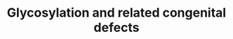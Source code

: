 ---
annotations:
- id: PW:0000224
  parent: classic metabolic pathway
  type: Pathway Ontology
  value: N-acetylglucosamine, N-acetylmannosamine and N-acetylneuraminic acid dissimilation
    pathway
- id: DOID:0050737
  parent: genetic disease
  type: Disease Ontology
  value: autosomal recessive disease
- id: PW:0000305
  parent: classic metabolic pathway
  type: Pathway Ontology
  value: altered carbohydrate metabolic pathway
- id: DOID:5212
  parent: genetic disease
  type: Disease Ontology
  value: congenital disorder of glycosylation
- id: DOID:655
  parent: genetic disease
  type: Disease Ontology
  value: inherited metabolic disorder
- id: PW:0000013
  parent: disease pathway
  type: Pathway Ontology
  value: disease pathway
authors:
- EviSchoenmaker
- DeSl
- BrittPieters
- L Dupuis
- IreneHemel
- Egonw
- Fehrhart
- MaintBot
- Finterly
citedin:
- link: PMC8751594
  title: DNA methylation of ARHGAP30 is negatively associated with ARHGAP30 expression
    in lung adenocarcinoma, which reduces tumor immunity and is detrimental to patient
    survival (2021)
- link: 10.1159/000535120
  title: Human Monocytes Exposed to SARS-CoV-2 Display Features of Innate Immune Memory
    Producing High Levels of CXCL10 upon Restimulation
communities:
- IEM
- RareDiseases
description: Glycosylation is the most common postranslational modification. Defects
  in this pathway lead to autosomal recessive disorders, called Congenital disorders
  of glycosylation (CDG). Up to date about 50 CDGs have been identified and more are
  expected to be discovered. This category of metabolic disorders can be divided into
  four basic groups depending on where the glycosylation process occurs on the molecule.
  The depicts pathway depicts the group of N-glycosylation. Generally, N-glycosylation
  processes spread over three cellular compartments - cytosol, endoplasmic reticulum
  and Golgi apparatus. The associated mortality rate  in combination with the limited
  treatment options for CDG, points out the relevance for further investigations of
  this pathway. Disorders resulting from an enzyme defect are highlighted in pink.
  This pathway was inspired by Chapter 30 of the book of Blau (ISBN 3642403360 (978-3642403361)).
last-edited: 2021-06-23
ndex: 70774c39-8b6b-11eb-9e72-0ac135e8bacf
organisms:
- Homo sapiens
redirect_from:
- /index.php/Pathway:WP4521
- /instance/WP4521
- /instance/WP4521_r124518
revision: r124518
schema-jsonld:
- '@context': https://schema.org/
  '@id': https://wikipathways.github.io/pathways/WP4521.html
  '@type': Dataset
  creator:
    '@type': Organization
    name: WikiPathways
  description: Glycosylation is the most common postranslational modification. Defects
    in this pathway lead to autosomal recessive disorders, called Congenital disorders
    of glycosylation (CDG). Up to date about 50 CDGs have been identified and more
    are expected to be discovered. This category of metabolic disorders can be divided
    into four basic groups depending on where the glycosylation process occurs on
    the molecule. The depicts pathway depicts the group of N-glycosylation. Generally,
    N-glycosylation processes spread over three cellular compartments - cytosol, endoplasmic
    reticulum and Golgi apparatus. The associated mortality rate  in combination with
    the limited treatment options for CDG, points out the relevance for further investigations
    of this pathway. Disorders resulting from an enzyme defect are highlighted in
    pink. This pathway was inspired by Chapter 30 of the book of Blau (ISBN 3642403360
    (978-3642403361)).
  keywords:
  - '30.16'
  - ALG1
  - ALG11
  - ALG12
  - ALG13
  - ALG14
  - ALG2
  - ALG3
  - ALG6
  - ALG8
  - ALG9
  - B4GALT1
  - DOLK
  - DPAGT1
  - DPM1
  - DPM2
  - DPM3
  - Dol-P-Man
  - Dolichol
  - Dolichol phosphate
  - Dolichol-PP
  - Dolichyl phosphate
  - Fructose 6-phosphate
  - GDP
  - GDP-mannose
  - GMPPB
  - Glc2Man9-GlcNac2-PP-Dol
  - Glc2Man9-GlcNac2-Prot
  - Glc3Man9-GlcNac2-Prot
  - GlcMan9-GlcNac2-PP-Dol
  - GlcNAc-PP-Dol
  - GlcNAc2-PP-Dol
  - MGAT2
  - MOGS
  - MPDU1
  - MPI
  - Man2GIcNAc2PP-Dol
  - Man3-GlcNac3-Prot
  - Man3-GlcNac4-Prot
  - Man3GIcNAc2-PP-Dol
  - Man5-GlcNac2-PP-Dol
  - Man5GIcNAc2-PP-Dol
  - Man7-GlcNac2-PP-Dol
  - Man8-GlcNac2-PP-Dol
  - Man9-GlcNac2-PP-Dol
  - ManGlcNAc2-PP-Dol
  - Mannose 1-phosphate
  - Mannose 6-Phosphate
  - Mevalonate
  - PMM2
  - Polyprenol
  - SRD5A3
  - TUSC3
  - UDP
  - 'UDP-N-acetylalpha-D-glucosamine '
  - beta-D-glucose
  - dolichyl beta-D-mannosyl phosphate
  - dolichyl phosphate
  license: CC0
  name: Glycosylation and related congenital defects
seo: CreativeWork
title: Glycosylation and related congenital defects
wpid: WP4521
---